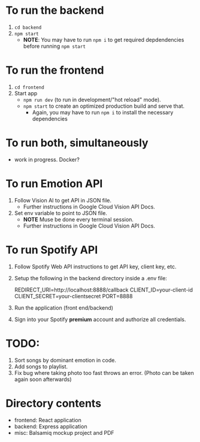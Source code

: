 # To run the backend

1. `cd backend`
2. `npm start`
   - **NOTE**: You may have to run `npm i` to get required depdendencies before running `npm start`

# To run the frontend

1. `cd frontend`
2. Start app
   - `npm run dev` (to run in development/"hot reload" mode).
   - `npm start` to create an optimized production build and serve that.
     - Again, you may have to run `npm i` to install the necessary dependencies

# To run both, simultaneously

- work in progress. Docker?

# To run Emotion API
1. Follow Vision AI to get API in JSON file.
   - Further instructions in Google Cloud Vision API Docs.
2. Set env variable to point to JSON file. 
   - **NOTE** Muse be done every terminal session.
   - Further instructions in Google Cloud Vision API Docs. 
   
# To run Spotify API
1. Follow Spotify Web API instructions to get API key, client key, etc.
2. Setup the following in the backend directory inside a .env file:

   REDIRECT_URI=http://localhost:8888/callback
   CLIENT_ID=your-client-id
   CLIENT_SECRET=your-clientsecret
   PORT=8888
3. Run the application (front end/backend)
4. Sign into your Spotify **premium** account and authorize all credentials.

# TODO:

1. Sort songs by dominant emotion in code.
2. Add songs to playlist.
3. Fix bug where taking photo too fast throws an error. (Photo can be taken again soon afterwards)

# Directory contents

- frontend: React application
- backend: Express application
- misc: Balsamiq mockup project and PDF
